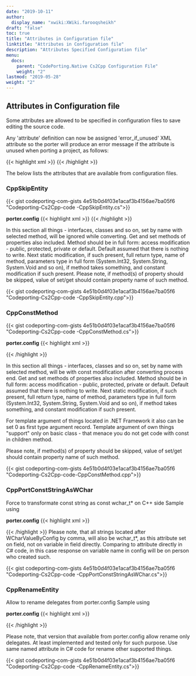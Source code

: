 ```yaml
---
date: "2019-10-11"
author:
  display_name: "xwiki:XWiki.farooqsheikh"
draft: "false"
toc: true
title: "Attributes in Configuration file"
linktitle: "Attributes in Configuration file"
description: "Attributes Specified Configuration file"
menu:
  docs:
    parent: "CodePorting.Native Cs2Cpp Configuration File"
    weight: "2"
lastmod: "2019-05-28"
weight: "2"
---
```


## Attributes in Configuration file ##

Some attributes are allowed to be specified in configuration files to save editing the source code.

Any 'attribute' definition can now be assigned 'error_if_unused' XML attribute so the porter will produce an error message if the attribute is unused when porting a project, as follows:

{{< highlight xml >}}
<attribute error_if_unused="true" name="CppConstMethod" class="PorterAttributes.UnusedConfigAttributes" method="System.Void Foo()"/>
{{< /highlight >}}

The below lists the attributes that are available from configuration files.

### CppSkipEntity ###

{{< gist codeporting-com-gists 4e51b0d4f03e1acaf3b4156ae7ba05f6 "Codeporting-Cs2Cpp-code -CppSkipEntity.cs">}}

**porter.config**
{{< highlight xml >}}
<attribute name="CppSkipEntity" interface="System.Collections.Generic.IEnumerable" method="System.Collections.IEnumerator GetEnumerator()"/>
<attribute name="CppSkipEntity" set="public System.Void someProperty(System.Int32)"/>
<attribute name="CppSkipEntity" get="public System.Int32 someProperty()"/>
{{< /highlight >}}


In this section all things - interfaces, classes and so on, set by name with selected method, will be ignored while converting.
 Get and set methods of properties also included.
 Method should be in full form: access modification - public, protected, private or default. Default assumed that there is nothing to write. Next static modification, if such present, full return type, name of method, parameters type in full form (System.Int32, System.String, System.Void and so on), if method takes something, and constant modification if such present.
 Please note, if method(s) of property should be skipped, value of set/get should contain property name of such method.

{{< gist codeporting-com-gists 4e51b0d4f03e1acaf3b4156ae7ba05f6 "Codeporting-Cs2Cpp-code -CppSkipEntity.cpp">}}


### CppConstMethod ###

{{< gist codeporting-com-gists 4e51b0d4f03e1acaf3b4156ae7ba05f6 "Codeporting-Cs2Cpp-code -CppConstMethod.cs">}}

**porter.config**
{{< highlight xml >}}
<attribute name="CppSkipEntity" interface="System.Collections.Generic.IEnumerator" get="System.Object Current()"/> <!-- mandatory for success compile on C+\+ side, see explanation of this attribute on this page -->

<attribute name="CppConstMethod" interface="System.Collections.Generic.IEnumerator" get="System.Int32 Current()"/>
<attribute name="CppConstMethod" interface="System.Collections.Generic.IEnumerator" get="System.String Current()"/>

<attribute name="CppConstMethod" interface="System.Collections.Generic.IComparer" method="System.Int32 Compare(System.Int32, System.Int32)"/>
<attribute name="CppConstMethod" interface="System.Collections.Generic.IComparer" method="System.Int32 Compare(System.String, System.String)"/>
<!-- or -->
<attribute name="CppConstMethod" interface="System.Collections.Generic.IEnumerator" get="0 Current()"/>
<attribute name="CppConstMethod" interface="System.Collections.Generic.IComparer" method="System.Int32 Compare(0, 0)"/>

{{< /highlight >}}

In this section all things - interfaces, classes and so on, set by name with selected method, will be with const modification after converting process end.
 Get and set methods of properties also included.
 Method should be in full form: access modification - public, protected, private or default. Default assumed that there is nothing to write. Next static modification, if such present, full return type, name of method, parameters type in full form (System.Int32, System.String, System.Void and so on), if method takes something, and constant modification if such present.

For template argument of things located in .NET Framework it also can be set 0 as first type argument record.
 Template argument of own things "support" only on basic class - that menace you do not get code with const in children method.

Please note, if method(s) of property should be skipped, value of set/get should contain property name of such method.

{{< gist codeporting-com-gists 4e51b0d4f03e1acaf3b4156ae7ba05f6 "Codeporting-Cs2Cpp-code-CppConstMethod.cpp">}}

### CppPortConstStringAsWChar ###

Force to transformate const string as const wchar_t* on C++ side
 Sample using

**porter.config**
{{< highlight xml >}}
<attribute name="CppPortConstStringAsWChar" field="SampleCsProject.Attributes.PortConstStringAsWCharTest.WCharValueByConfig" condition="field"/>

{{< /highlight >}}
Please note, that all strings located after WCharValueByConfig by comma, will also be wchar_t*, as this attribute set on field, not on variable in field directly. Comparing to attribute directly in C# code, in this case response on variable name in config will be on person who created such.

{{< gist codeporting-com-gists 4e51b0d4f03e1acaf3b4156ae7ba05f6 "Codeporting-Cs2Cpp-code -CppPortConstStringAsWChar.cs">}}

### CppRenameEntity ###

Allow to rename delegates from porter.config
 Sample using

**porter.config**
{{< highlight xml >}}
<attribute name="CppRenameEntity" parameter="Func1" namespace="SampleCsProject.Attributes.UsingViaConfig" delegate="public TResult Func&lt;out TResult&gt;()" condition="delegate"/>
<attribute name="CppRenameEntity" parameter="Func2" namespace="SampleCsProject.Attributes.UsingViaConfig" delegate="public TResult Func&lt;in T, out TResult&gt;(T arg)" condition="delegate"/>
<attribute name="CppRenameEntity" parameter="Func3" namespace="SampleCsProject.Attributes.UsingViaConfig" delegate="public TResult Func&lt;in T1, in T2, out TResult&gt;(T1 arg1, T2 arg2)" condition="delegate"/>

{{< /highlight >}}

Please note, that version that available from porter.config allow rename only delegates. At least implemented and tested only for such purpose.
 Use same named attribute in C# code for rename other supported things.

{{< gist codeporting-com-gists 4e51b0d4f03e1acaf3b4156ae7ba05f6 "Codeporting-Cs2Cpp-code -CppRenameEntity.cs">}}
